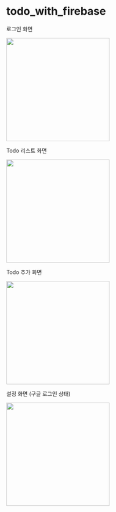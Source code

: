 # todo_with_firebase

로그인 화면

<img src=https://github.com/user-attachments/assets/56feafa0-5dc1-40a7-a451-c9b50a11a2d6 width=270>

Todo 리스트 화면

<img src=https://github.com/user-attachments/assets/7d1c64b4-2bfd-4d3c-b11b-ea7d6346b12a width=270>

Todo 추가 화면

<img src=https://github.com/user-attachments/assets/e8714e33-fc65-4478-93a6-27297249a621 width=270>


설정 화면 (구글 로그인 상태)

<img src=https://github.com/user-attachments/assets/1de76ec3-1790-412d-83b7-c637800cc033 width=270>
